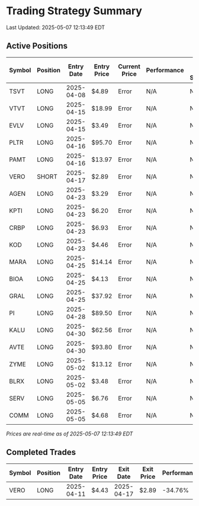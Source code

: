 # Trading Strategy Summary

Last Updated: 2025-05-07 12:13:49 EDT

## Active Positions

| Symbol | Position | Entry Date | Entry Price | Current Price | Performance | P/L per Share |
|--------|----------|------------|-------------|---------------|-------------|--------------|
| TSVT | LONG | 2025-04-08 | $4.89 | Error | N/A | N/A |
| VTVT | LONG | 2025-04-15 | $18.99 | Error | N/A | N/A |
| EVLV | LONG | 2025-04-15 | $3.49 | Error | N/A | N/A |
| PLTR | LONG | 2025-04-16 | $95.70 | Error | N/A | N/A |
| PAMT | LONG | 2025-04-16 | $13.97 | Error | N/A | N/A |
| VERO | SHORT | 2025-04-17 | $2.89 | Error | N/A | N/A |
| AGEN | LONG | 2025-04-23 | $3.29 | Error | N/A | N/A |
| KPTI | LONG | 2025-04-23 | $6.20 | Error | N/A | N/A |
| CRBP | LONG | 2025-04-23 | $6.93 | Error | N/A | N/A |
| KOD | LONG | 2025-04-23 | $4.46 | Error | N/A | N/A |
| MARA | LONG | 2025-04-25 | $14.14 | Error | N/A | N/A |
| BIOA | LONG | 2025-04-25 | $4.13 | Error | N/A | N/A |
| GRAL | LONG | 2025-04-25 | $37.92 | Error | N/A | N/A |
| PI | LONG | 2025-04-28 | $89.50 | Error | N/A | N/A |
| KALU | LONG | 2025-04-30 | $62.56 | Error | N/A | N/A |
| AVTE | LONG | 2025-04-30 | $93.80 | Error | N/A | N/A |
| ZYME | LONG | 2025-05-02 | $13.12 | Error | N/A | N/A |
| BLRX | LONG | 2025-05-02 | $3.48 | Error | N/A | N/A |
| SERV | LONG | 2025-05-05 | $6.76 | Error | N/A | N/A |
| COMM | LONG | 2025-05-05 | $4.68 | Error | N/A | N/A |

*Prices are real-time as of 2025-05-07 12:13:49 EDT*

## Completed Trades

| Symbol | Position | Entry Date | Entry Price | Exit Date | Exit Price | Performance |
|--------|----------|------------|-------------|-----------|------------|-------------|
| VERO | LONG | 2025-04-11 | $4.43 | 2025-04-17 | $2.89 | -34.76% |